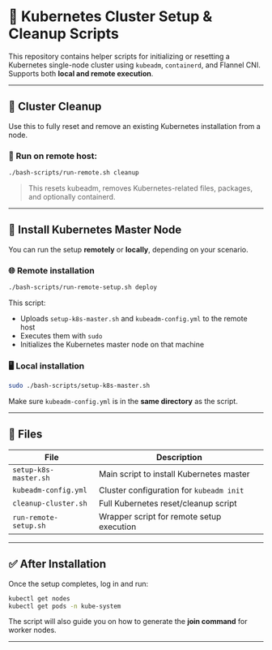 # 🚀 Kubernetes Cluster Setup & Cleanup Scripts

This repository contains helper scripts for initializing or resetting a Kubernetes single-node cluster using `kubeadm`, `containerd`, and Flannel CNI. Supports both **local and remote execution**.

---

## 🧼 Cluster Cleanup

Use this to fully reset and remove an existing Kubernetes installation from a node.

### 🔧 Run on remote host:

```bash
./bash-scripts/run-remote.sh cleanup
```

> This resets kubeadm, removes Kubernetes-related files, packages, and optionally containerd.

---

## 📆 Install Kubernetes Master Node

You can run the setup **remotely** or **locally**, depending on your scenario.

### 🌐 Remote installation

```bash
./bash-scripts/run-remote-setup.sh deploy
```

This script:

- Uploads `setup-k8s-master.sh` and `kubeadm-config.yml` to the remote host
- Executes them with `sudo`
- Initializes the Kubernetes master node on that machine

### 🖥️ Local installation

```bash
sudo ./bash-scripts/setup-k8s-master.sh
```

Make sure `kubeadm-config.yml` is in the **same directory** as the script.

---

## 📁 Files

| File                  | Description                               |
| --------------------- | ----------------------------------------- |
| `setup-k8s-master.sh` | Main script to install Kubernetes master  |
| `kubeadm-config.yml`  | Cluster configuration for `kubeadm init`  |
| `cleanup-cluster.sh`  | Full Kubernetes reset/cleanup script      |
| `run-remote-setup.sh` | Wrapper script for remote setup execution |

---

## ✅ After Installation

Once the setup completes, log in and run:

```bash
kubectl get nodes
kubectl get pods -n kube-system
```

The script will also guide you on how to generate the **join command** for worker nodes.

---
